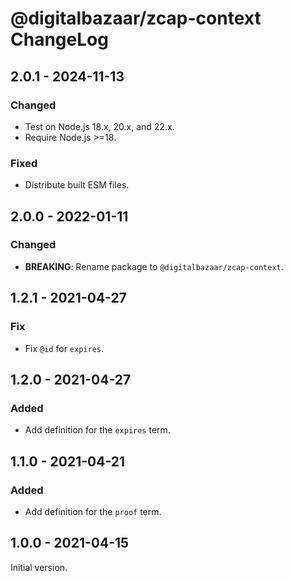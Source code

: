 # @digitalbazaar/zcap-context ChangeLog

## 2.0.1 - 2024-11-13

### Changed
- Test on Node.js 18.x, 20.x, and 22.x.
- Require Node.js >=18.

### Fixed
- Distribute built ESM files.

## 2.0.0 - 2022-01-11

### Changed
- **BREAKING**: Rename package to `@digitalbazaar/zcap-context`.

## 1.2.1 - 2021-04-27

### Fix
- Fix `@id` for `expires`.

## 1.2.0 - 2021-04-27

### Added
- Add definition for the `expires` term.

## 1.1.0 - 2021-04-21

### Added
- Add definition for the `proof` term.

## 1.0.0 - 2021-04-15

Initial version.
